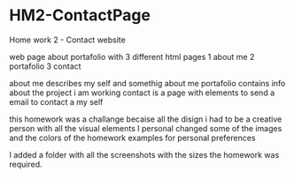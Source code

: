 # HM2-ContactPage
Home work 2 - Contact website

web page about portafolio with 3 different html pages
1 about me
2 portafolio
3 contact

about me describes my self and somethig about me
portafolio contains info about the project i am working
contact is a page with elements to send a email to contact a my self

this  homework was a challange becaise all the disign i had to be a creative person with all the visual elements
I personal changed some of the images and the colors of the homework examples for personal preferences

I added a folder with all the screenshots with the sizes the homework was required.



